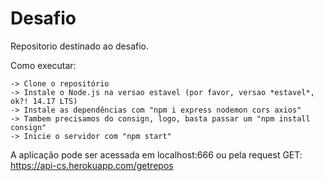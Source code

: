# Desafio
Repositorio destinado ao desafio.

Como executar:

    -> Clone o repositório
    -> Instale o Node.js na versao estavel (por favor, versao *estavel*, ok?! 14.17 LTS)
    -> Instale as dependências com "npm i express nodemon cors axios"
    -> Tambem precisamos do consign, logo, basta passar um "npm install consign"
    -> Inicie o servidor com "npm start" 

A aplicação pode ser acessada em localhost:666 ou pela request GET: https://api-cs.herokuapp.com/getrepos